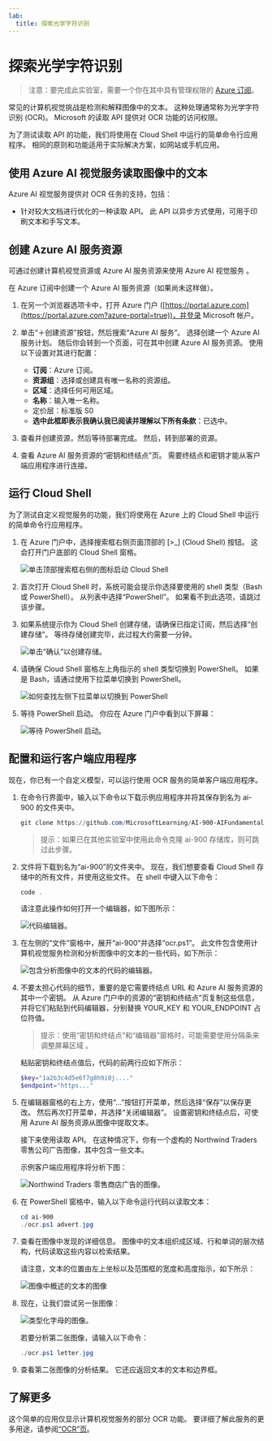 ```yaml
---
lab:
  title: 探索光学字符识别
---
```


# 探索光学字符识别

> 注意：要完成此实验室，需要一个你在其中具有管理权限的 [Azure 订阅](https://azure.microsoft.com/free?azure-portal=true)。

常见的计算机视觉挑战是检测和解释图像中的文本。 这种处理通常称为光学字符识别 (OCR)。 Microsoft 的读取 API 提供对 OCR 功能的访问权限。 

为了测试读取 API 的功能，我们将使用在 Cloud Shell 中运行的简单命令行应用程序。 相同的原则和功能适用于实际解决方案，如网站或手机应用。

## 使用 Azure AI 视觉服务读取图像中的文本

Azure AI 视觉服务提供对 OCR 任务的支持，包括：

- 针对较大文档进行优化的一种读取 API。 此 API 以异步方式使用，可用于印刷文本和手写文本。

## 创建 Azure AI 服务资源

可通过创建计算机视觉资源或 Azure AI 服务资源来使用 Azure AI 视觉服务 。

在 Azure 订阅中创建一个 Azure AI 服务资源（如果尚未这样做）。

1. 在另一个浏览器选项卡中，打开 Azure 门户 ([https://portal.azure.com](https://portal.azure.com?azure-portal=true))，并登录 Microsoft 帐户。

1. 单击“&#65291;创建资源”按钮，然后搜索“Azure AI 服务”。 选择创建一个 Azure AI 服务计划。 随后你会转到一个页面，可在其中创建 Azure AI 服务资源。 使用以下设置对其进行配置：
    - **订阅**：Azure 订阅。
    - **资源组**：选择或创建具有唯一名称的资源组。
    - **区域**：选择任何可用区域。
    - **名称**：输入唯一名称。
    - 定价层：标准版 S0
    - **选中此框即表示我确认我已阅读并理解以下所有条款**：已选中。

1. 查看并创建资源，然后等待部署完成。 然后，转到部署的资源。

1. 查看 Azure AI 服务资源的“密钥和终结点”页。 需要终结点和密钥才能从客户端应用程序进行连接。

## 运行 Cloud Shell

为了测试自定义视觉服务的功能，我们将使用在 Azure 上的 Cloud Shell 中运行的简单命令行应用程序。

1. 在 Azure 门户中，选择搜索框右侧页面顶部的 [>_] (Cloud Shell) 按钮。 这会打开门户底部的 Cloud Shell 窗格。 

    ![单击顶部搜索框右侧的图标启动 Cloud Shell](media/read-text-computer-vision/powershell-portal-guide-1.png)

1. 首次打开 Cloud Shell 时，系统可能会提示你选择要使用的 shell 类型（Bash 或 PowerShell）。 从列表中选择“PowerShell”。 如果看不到此选项，请跳过该步骤。  

1. 如果系统提示你为 Cloud Shell 创建存储，请确保已指定订阅，然后选择“创建存储”。 等待存储创建完毕，此过程大约需要一分钟。

    ![单击“确认”以创建存储。](media/read-text-computer-vision/powershell-portal-guide-2.png)

1. 请确保 Cloud Shell 窗格左上角指示的 shell 类型切换到 PowerShell。 如果是 Bash，请通过使用下拉菜单切换到 PowerShell。

    ![如何查找左侧下拉菜单以切换到 PowerShell](media/read-text-computer-vision/powershell-portal-guide-3.png) 

1. 等待 PowerShell 启动。 你应在 Azure 门户中看到以下屏幕：  

    ![等待 PowerShell 启动。](media/read-text-computer-vision/powershell-prompt.png) 

## 配置和运行客户端应用程序

现在，你已有一个自定义模型，可以运行使用 OCR 服务的简单客户端应用程序。

1. 在命令行界面中，输入以下命令以下载示例应用程序并将其保存到名为 ai-900 的文件夹中。

    ```PowerShell
    git clone https://github.com/MicrosoftLearning/AI-900-AIFundamentals ai-900
    ```

    >提示：如果已在其他实验室中使用此命令克隆 ai-900 存储库，则可跳过此步骤。

1. 文件将下载到名为“ai-900”的文件夹中。 现在，我们想要查看 Cloud Shell 存储中的所有文件，并使用这些文件。 在 shell 中键入以下命令：

    ```PowerShell
    code .
    ```

    请注意此操作如何打开一个编辑器，如下图所示： 

    ![代码编辑器。](media/read-text-computer-vision/powershell-portal-guide-4.png)

1. 在左侧的“文件”窗格中，展开“ai-900”并选择“ocr.ps1”。 此文件包含使用计算机视觉服务检测和分析图像中的文本的一些代码，如下所示：

    ![包含分析图像中的文本的代码的编辑器。](media/read-text-computer-vision/ocr-code.png)

1. 不要太担心代码的细节，重要的是它需要终结点 URL 和 Azure AI 服务资源的其中一个密钥。 从 Azure 门户中的资源的“密钥和终结点”页复制这些信息，并将它们粘贴到代码编辑器，分别替换 YOUR_KEY 和 YOUR_ENDPOINT 占位符值。

    > 提示：使用“密钥和终结点”和“编辑器”窗格时，可能需要使用分隔条来调整屏幕区域  。

    粘贴密钥和终结点值后，代码的前两行应如下所示：

    ```PowerShell
    $key="1a2b3c4d5e6f7g8h9i0j...."    
    $endpoint="https..."
    ```

1. 在编辑器窗格的右上方，使用“...”按钮打开菜单，然后选择“保存”以保存更改。 然后再次打开菜单，并选择“关闭编辑器”。 设置密钥和终结点后，可使用 Azure AI 服务资源从图像中提取文本。

    接下来使用读取 API。 在这种情况下，你有一个虚构的 Northwind Traders 零售公司广告图像，其中包含一些文本。

    示例客户端应用程序将分析下图：

    ![Northwind Traders 零售商店广告的图像。](media/read-text-computer-vision/advert.jpg)

1. 在 PowerShell 窗格中，输入以下命令运行代码以读取文本：

    ```PowerShell
    cd ai-900
    ./ocr.ps1 advert.jpg
    ```

1. 查看在图像中发现的详细信息。 图像中的文本组织成区域、行和单词的层次结构，代码读取这些内容以检索结果。

    请注意，文本的位置由左上坐标以及范围框的宽度和高度指示，如下所示：

    ![图像中概述的文本的图像](media/read-text-computer-vision/lab-05-bounding-boxes.png)

1. 现在，让我们尝试另一张图像：

    ![类型化字母的图像。](media/read-text-computer-vision/letter.jpg)

    若要分析第二张图像，请输入以下命令：

    ```PowerShell
    ./ocr.ps1 letter.jpg
    ```

1. 查看第二张图像的分析结果。 它还应返回文本的文本和边界框。

## 了解更多

这个简单的应用仅显示计算机视觉服务的部分 OCR 功能。 要详细了解此服务的更多用途，请参阅[“OCR”页](https://docs.microsoft.com/azure/cognitive-services/computer-vision/overview-ocr)。
